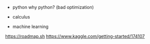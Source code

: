 - python
  why python? (bad optimization)

- calculus

- machine learning


https://roadmap.sh
https://www.kaggle.com/getting-started/174107
